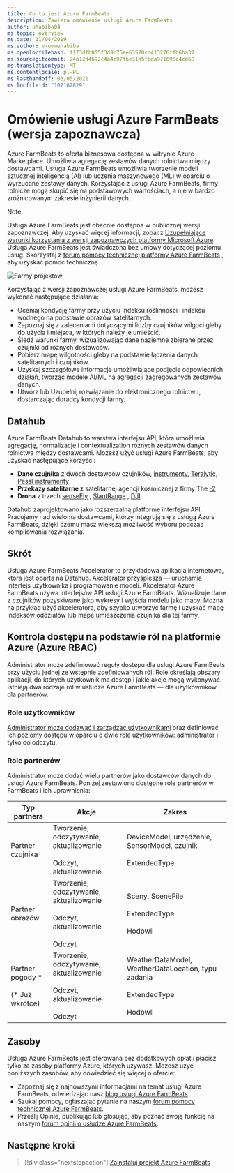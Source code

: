 ```yaml
---
title: Co to jest Azure FarmBeats
description: Zawiera omówienie usługi Azure FarmBeats
author: uhabiba04
ms.topic: overview
ms.date: 11/04/2019
ms.author: v-ummehabiba
ms.openlocfilehash: f173dfb055f3d9c75ee63570cd413276ffb6ba37
ms.sourcegitcommit: 24a12d4692c4a4c97f6e31a5fbda971695c4cd68
ms.translationtype: MT
ms.contentlocale: pl-PL
ms.lasthandoff: 03/05/2021
ms.locfileid: "102182829"
---
```

# <a name="overview-of-azure-farmbeats-preview"></a>Omówienie usługi Azure FarmBeats (wersja zapoznawcza)

Azure FarmBeats to oferta biznesowa dostępna w witrynie Azure Marketplace. Umożliwia agregację zestawów danych rolnictwa między dostawcami. Usługa Azure FarmBeats umożliwia tworzenie modeli sztucznej inteligencją (AI) lub uczenia maszynowego (ML) w oparciu o wyrzucane zestawy danych. Korzystając z usługi Azure FarmBeats, firmy rolnicze mogą skupić się na podstawowych wartościach, a nie w bardzo zróżnicowanym zakresie inżynierii danych.

> [!NOTE]
> Usługa Azure FarmBeats jest obecnie dostępna w publicznej wersji zapoznawczej. Aby uzyskać więcej informacji, zobacz [Uzupełniające warunki korzystania z wersji zapoznawczych platformy Microsoft Azure](https://azure.microsoft.com/support/legal/preview-supplemental-terms/). Usługa Azure FarmBeats jest świadczona bez umowy dotyczącej poziomu usług. Skorzystaj z [forum pomocy technicznej platformy Azure FarmBeats](/answers/topics/azure-farmbeats.html) , aby uzyskać pomoc techniczną.

![Farmy projektów](./media/architecture-for-farmbeats/farmbeats-architecture-1.png)

Korzystając z wersji zapoznawczej usługi Azure FarmBeats, możesz wykonać następujące działania:

- Oceniaj kondycję farmy przy użyciu indeksu roślinności i indeksu wodnego na podstawie obrazów satelitarnych.
- Zapoznaj się z zaleceniami dotyczącymi liczby czujników wilgoci gleby do użycia i miejsca, w których należy je umieścić.
- Śledź warunki farmy, wizualizowając dane naziemne zbierane przez czujniki od różnych dostawców.
- Pobierz mapę wilgotności gleby na podstawie łączenia danych satelitarnych i czujników.
- Uzyskaj szczegółowe informacje umożliwiające podjęcie odpowiednich działań, tworząc modele AI/ML na agregacji zagregowanych zestawów danych.
- Utwórz lub Uzupełnij rozwiązanie do elektronicznego rolnictwu, dostarczając doradcy kondycji farmy.

## <a name="datahub"></a>Datahub

Azure FarmBeats Datahub to warstwa interfejsu API, która umożliwia agregację, normalizację i contextualization różnych zestawów danych rolnictwa między dostawcami. Możesz użyć usługi Azure FarmBeats, aby uzyskać następujące korzyści:
- **Dane czujnika** z dwóch dostawców czujników, [instrumenty](https://www.davisinstruments.com/product/enviromonitor-gateway/), [Teralytic](https://teralytic.com/), [Pessl instrumenty](https://metos.at/)
- **Przekazy satelitarne z** satelitarnej agencji kosmicznej z firmy The [-2](https://sentinel.esa.int/web/sentinel/home)
- **Drona** z trzech [senseFly](https://www.sensefly.com/) , [SlantRange](https://slantrange.com/) , [DJI](https://dji.com/)

Datahub zaprojektowano jako rozszerzalną platformę interfejsu API. Pracujemy nad wieloma dostawcami, którzy integrują się z usługą Azure FarmBeats, dzięki czemu masz większą możliwość wyboru podczas kompilowania rozwiązania.

## <a name="accelerator"></a>Skrót

Usługa Azure FarmBeats Accelerator to przykładowa aplikacja internetowa, która jest oparta na Datahub. Akcelerator przyśpiesza — uruchamia interfejs użytkownika i programowanie modeli. Akcelerator Azure FarmBeats używa interfejsów API usługi Azure FarmBeats. Wizualizuje dane z czujników pozyskiwane jako wykresy i wyjścia modelu jako mapy. Można na przykład użyć akceleratora, aby szybko utworzyć farmę i uzyskać mapę indeksów oddziałów lub mapę umieszczenia czujnika dla tej farmy.

## <a name="azure-role-based-access-control-azure-rbac"></a>Kontrola dostępu na podstawie ról na platformie Azure (Azure RBAC)

Administrator może zdefiniować reguły dostępu dla usługi Azure FarmBeats przy użyciu jednej ze wstępnie zdefiniowanych ról. Role określają obszary aplikacji, do których użytkownik ma dostęp i jakie akcje mogą wykonywać. Istnieją dwa rodzaje ról w usłudze Azure FarmBeats — dla użytkowników i dla partnerów.

### <a name="user-roles"></a>Role użytkowników

[Administrator może dodawać i zarządzać użytkownikami](manage-users-in-azure-farmbeats.md) oraz definiować ich poziomy dostępu w oparciu o dwie role użytkowników: administrator i tylko do odczytu.

### <a name="partner-roles"></a>Role partnerów

Administrator może dodać wielu partnerów jako dostawców danych do usługi Azure FarmBeats. Poniżej zestawiono dostępne role partnerów w FarmBeats i ich uprawnienia:

| Typ partnera    |   Akcje  | Zakres |
| ---- | -------- | -------- |
| Partner czujnika  |   Tworzenie, odczytywanie, aktualizowanie <br/> <br/> Odczyt, aktualizowanie | DeviceModel, urządzenie, SensorModel, czujnik <br/> <br/> ExtendedType |
| Partner obrazów  |   Tworzenie, odczytywanie, aktualizowanie <br/> <br/> Odczyt, aktualizowanie <br/> <br/> Odczyt | Sceny, SceneFile <br/> <br/> ExtendedType <br/> <br/> Hodowli |
| Partner pogody * <br/> <br/>  (* Już wkrótce) |   Tworzenie, odczytywanie, aktualizowanie <br/> <br/> Odczyt, aktualizowanie <br/> <br/> Odczyt | WeatherDataModel, WeatherDataLocation, typu zadania <br/> <br/> ExtendedType <br/> <br/> Hodowli |

## <a name="resources"></a>Zasoby

Usługa Azure FarmBeats jest oferowana bez dodatkowych opłat i płacisz tylko za zasoby platformy Azure, których używasz. Możesz użyć poniższych zasobów, aby dowiedzieć się więcej o ofercie:

- Zapoznaj się z najnowszymi informacjami na temat usługi Azure FarmBeats, odwiedzając nasz [blog usługi Azure FarmBeats](https://aka.ms/farmbeatsblog).
- Szukaj pomocy, ogłaszając pytanie na naszym [forum pomocy technicznej Azure FarmBeats](/answers/topics/azure-farmbeats.html).
- Prześlij Opinie, publikując lub głosując, aby poznać swoją funkcję na naszym [forum opinii o usłudze Azure FarmBeats](https://aka.ms/farmbeatsfeedback).

## <a name="next-steps"></a>Następne kroki

> [!div class="nextstepaction"]
> [Zainstaluj projekt Azure FarmBeats](install-azure-farmbeats.md)